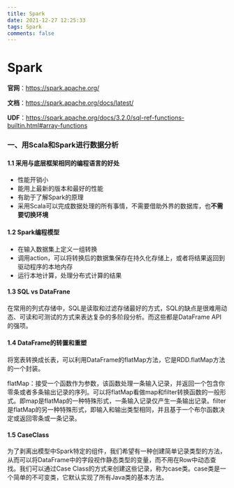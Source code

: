 ```yaml
---
title: Spark
date: 2021-12-27 12:25:33
tags: Spark
comments: false
---
```


# Spark



**官网**：https://spark.apache.org/

**文档**：https://spark.apache.org/docs/latest/

**UDF**：https://spark.apache.org/docs/3.2.0/sql-ref-functions-builtin.html#array-functions

### 一、用Scala和Spark进行数据分析

#### 1.1 采用与底层框架相同的编程语言的好处

+ 性能开销小
+ 能用上最新的版本和最好的性能
+ 有助于了解Spark的原理
+ 采用Scala可以完成数据处理的所有事情，不需要借助外界的数据库，也**不需要切换环境**

#### 1.2 Spark编程模型

+ 在输入数据集上定义一组转换
+ 调用action，可以将转换后的数据集保存在持久化存储上，或者将结果返回到驱动程序的本地内存
+ 运行本地计算，处理分布式计算的结果

#### 1.3 SQL vs DataFrane

在常用的列式存储中，SQL是读取和过滤存储最好的方式，SQL的缺点是很难用动态、可读和可测试的方式来表达复杂的多阶段分析。而这些都是DataFrame API的强项。

#### 1.4 DataFrame的转置和重塑

将宽表转换成长表，可以利用DataFrame的flatMap方法，它是RDD.flatMap方法的一个封装。

flatMap：接受一个函数作为参数，该函数处理一条输入记录，并返回一个包含你零条或者多条输出记录的序列。可以将flatMap看做map和filter转换函数的一般形式。即map是flatMap的一种特殊形式，一条输入记录仅产生一条输出记录。filter是flatMap的另一种特殊形式，即输入和输出类型相同，并且基于一个布尔函数决定或返回零条或一条记录。

#### 1.5 CaseClass

为了剥离出模型中Spark特定的组件，我们希望有一种创建简单记录类型的方法，从而可以将DataFrame中的字段视作静态类型的变量，而不用在Row中动态查找。我们可以通过Case Class的方式来创建这些记录，称为case类。case类是一个简单的不可变类，它默认实现了所有Java类的基本方法。


